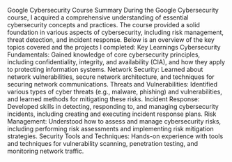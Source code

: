 Google Cybersecurity Course Summary
During the Google Cybersecurity course, I acquired a comprehensive understanding of essential cybersecurity concepts and practices. The course provided a solid foundation in various aspects of cybersecurity, including risk management, threat detection, and incident response. Below is an overview of the key topics covered and the projects I completed:
Key Learnings
Cybersecurity Fundamentals: Gained knowledge of core cybersecurity principles, including confidentiality, integrity, and availability (CIA), and how they apply to protecting information systems.
Network Security: Learned about network vulnerabilities, secure network architecture, and techniques for securing network communications.
Threats and Vulnerabilities: Identified various types of cyber threats (e.g., malware, phishing) and vulnerabilities, and learned methods for mitigating these risks.
Incident Response: Developed skills in detecting, responding to, and managing cybersecurity incidents, including creating and executing incident response plans.
Risk Management: Understood how to assess and manage cybersecurity risks, including performing risk assessments and implementing risk mitigation strategies.
Security Tools and Techniques: Hands-on experience with tools and techniques for vulnerability scanning, penetration testing, and monitoring network traffic.
